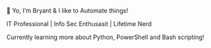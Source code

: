 👋 Yo, I’m Bryant & I like to Automate things!

IT Professional | Info Sec Enthusasit | Lifetime Nerd

Currently learning more about Python, PowerShell and Bash scripting!

<!---
awfullyavg/awfullyavg is a ✨ special ✨ repository because its `README.md` (this file) appears on your GitHub profile.
You can click the Preview link to take a look at your changes.
--->
